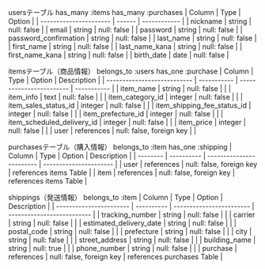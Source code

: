 usersテーブル
  has_many :items
  has_many :purchases
| Column                 | Type   | Option       | 
| ---------------------- | ------ | ------------ | 
| nickname               | string | null: false  | 
| email                  | string | null: false  | 
| password               | string | null: false  | 
| password_confirmation  | string | null: false  | 
| last_name              | string | null: false  | 
| first_name             | string | null: false  | 
| last_name_kana         | string | null: false  | 
| first_name_kana        | string | null: false  | 
| birth_date             | date   | null: false  | 


itemsテーブル（商品情報）
  belongs_to :users
  has_one    :purchase
| Column                      | Type        | Option                   | Description | 
| --------------------------- | ----------- | ------------------------ | ----------- | 
| item_name                   | string      | null: false              |             | 
| item_info                   | text        | null: false              |             | 
| item_category_id            | integer     | null: false              |             | 
| item_sales_status_id        | integer     | null: false              |             | 
| item_shipping_fee_status_id | integer     | null: false              |             | 
| item_prefecture_id          | integer     | null: false              |             | 
| item_scheduled_delivery_id  | integer     | null: false              |             | 
| item_price                  | integer     | null: false              |             | 
| user                        | references  | null: false, foreign key |             | 

purchasesテーブル（購入情報）
  belongs_to :item
  has_one     :shipping
| Column   | Type       | Option                   | Description            | 
| -------- | ---------- | ------------------------ | ---------------------- | 
| user     | references | null: false, foreign key | references items Table | 
| item     | references | null: false, foreign key | references items Table | 

shippings（発送情報）
  belongs_to :item
| Column                  | Type       | Option                   | Description                | 
| ----------------------- | ---------- | ------------------------ | -------------------------- | 
| tracking_number         | string     | null: false              |                            | 
| carrier                 | string     | null: false              |                            | 
| estimated_delivery_date | string     | null: false              |                            | 
| postal_code             | string     | null: false              |                            | 
| prefecture              | string     | null: false              |                            | 
| city                    | string     | null: false              |                            | 
| street_address          | string     | null: false              |                            | 
| building_name           | string     | null: true               |                            | 
| phone_number            | string     | null: false              |                            | 
| purchase                | references | null: false, foreign key | references purchases Table |





